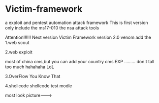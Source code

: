 # Victim-framework
a exploit and pentest  automation attack framework
This is first version  
only include the ms17-010  the nsa attack tools

Attention!!!!!!
Next version
Victim Framework
version 2.0 venom
add the 
1.web scout


2.web exploit

most of china cms,but you can add your country cms EXP
.........  don.t tall too much  hahahaha LoL

3.OverFlow
You Know That 

4.shellcode
shellcode test modle

most look picture--->
